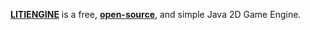 [**LITIENGINE**](https://litiengine.com/) is a free, [**open-source**](https://github.com/gurkenlabs/litiengine), and simple Java 2D Game Engine.
